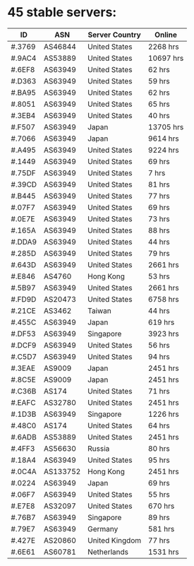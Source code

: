 # 45 stable servers:

| ID | ASN | Server Country | Online |
| ------ | ------ | ------ | ------ |
| #.3769 | AS46844 | United States | 2268 hrs |
| #.9AC4 | AS53889 | United States | 10697 hrs |
| #.6EF8 | AS63949 | United States | 62 hrs |
| #.D363 | AS63949 | United States | 59 hrs |
| #.BA95 | AS63949 | United States | 62 hrs |
| #.8051 | AS63949 | United States | 65 hrs |
| #.3EB4 | AS63949 | United States | 40 hrs |
| #.F507 | AS63949 | Japan | 13705 hrs |
| #.7066 | AS63949 | Japan | 9614 hrs |
| #.A495 | AS63949 | United States | 9224 hrs |
| #.1449 | AS63949 | United States | 69 hrs |
| #.75DF | AS63949 | United States | 7 hrs |
| #.39CD | AS63949 | United States | 81 hrs |
| #.B445 | AS63949 | United States | 77 hrs |
| #.07F7 | AS63949 | United States | 69 hrs |
| #.0E7E | AS63949 | United States | 73 hrs |
| #.165A | AS63949 | United States | 88 hrs |
| #.DDA9 | AS63949 | United States | 44 hrs |
| #.285D | AS63949 | United States | 79 hrs |
| #.643D | AS63949 | United States | 2661 hrs |
| #.E846 | AS4760 | Hong Kong | 53 hrs |
| #.5B97 | AS63949 | United States | 2661 hrs |
| #.FD9D | AS20473 | United States | 6758 hrs |
| #.21CE | AS3462 | Taiwan | 44 hrs |
| #.455C | AS63949 | Japan | 619 hrs |
| #.DF53 | AS63949 | Singapore | 3923 hrs |
| #.DCF9 | AS63949 | United States | 56 hrs |
| #.C5D7 | AS63949 | United States | 94 hrs |
| #.3EAE | AS9009 | Japan | 2451 hrs |
| #.8C5E | AS9009 | Japan | 2451 hrs |
| #.C36B | AS174 | United States | 71 hrs |
| #.EAFC | AS32780 | United States | 2451 hrs |
| #.1D3B | AS63949 | Singapore | 1226 hrs |
| #.48C0 | AS174 | United States | 64 hrs |
| #.6ADB | AS53889 | United States | 2451 hrs |
| #.4FF3 | AS56630 | Russia | 80 hrs |
| #.18A4 | AS63949 | United States | 95 hrs |
| #.0C4A | AS133752 | Hong Kong | 2451 hrs |
| #.0224 | AS63949 | Japan | 69 hrs |
| #.06F7 | AS63949 | United States | 55 hrs |
| #.E7E8 | AS32097 | United States | 670 hrs |
| #.76B7 | AS63949 | Singapore | 89 hrs |
| #.79E7 | AS63949 | Germany | 581 hrs |
| #.427E | AS20860 | United Kingdom | 77 hrs |
| #.6E61 | AS60781 | Netherlands | 1531 hrs |


